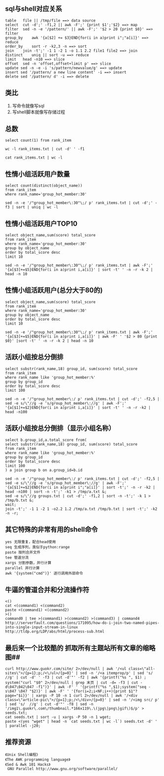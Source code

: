 ## sql与shell对应关系 ##
    table   file || /tmp/file ==> data source
    select  cut -d';' -f1,2 || awk -F';' {print $1';'$2} ==> map
    filter  sed -n -e '/pattern/' || awk -F';' '$2 > 20 {print $0}' ==> filter
    group_by    awk '{a[$2] += $3}END{for(i in a)print i";"a[i]}' ==> reduce
    order_by    sort -r -k2,3 -n ==> sort
    join    join -t';' -1 1 -2 1 -o 1.1 2.2 file1 file2 ==> join
    distinct    uniq || sort -u ==> reduce
    limit   head -n10 ==> slice
    offset  sed -n 'offset,offset+limit p' ==> slice
    update sed -n -e -i 's/pattern/newvalue/g' ==> update
    insert sed '/pattern/ a new line content' -i ==> insert
    delete sed '/pattern/ d' -i ==> delete

## 类比 ##

1. 写命令就像写sql
2. 写shell脚本就像写存储过程

## 总数  ##
    select count(1) from rank_item

    wc -l rank_items.txt | cut -d' ' -f1

    cat rank_items.txt | wc -l

## 性情小组活跃用户数量 ##
    select count(distinct(object_name))
    from rank_item
    where rank_name='group_hot_member:30'

    sed -n -e '/"group_hot_member\:30"\;/ p' rank_items.txt | cut -d';' -f3 | sort | uniq | wc -l

## 性情小组活跃用户TOP10  ##

    select object_name,sum(score) total_score
    from rank_item
    where rank_name='group_hot_member:30'
    group by object_name
    order by total_score desc
    limit 10

    sed -n -e '/"group_hot_member\:30"\;/ p' rank_items.txt | awk -F';' '{a[$3]+=$5}END{for(i in a)print i,a[i]}' | sort -t' ' -n -r -k 2 | head -n 10

## 性情小组活跃用户(总分大于80的)  ##

    select object_name,sum(score) total_score
    from rank_item
    where rank_name='group_hot_member:30'
    group by object_name
    order by total_score desc
    limit 10

    sed -n -e '/"group_hot_member\:30"\;/ p' rank_items.txt | awk -F';' '{a[$3]+=$5}END{for(i in a)print i,a[i]}' | awk -F' ' '$2 > 80 {print $0}' |sort -t' ' -n -r -k 2 | head -n 10

##  活跃小组按总分倒排 ##
    select substr(rank_name,18) group_id, sum(score) total_score
    from rank_item
    where rank_name like 'group_hot_member:%'
    group by group_id
    order by total_score desc
    limit 100

    sed -n -e '/"group_hot_member\:/ p' rank_items.txt | cut -d';' -f2,5 | sed -e s/\"//g -e 's/group_hot_member\://g' | awk -F';' '{a[$1]+=$2}END{for(i in a)print i,a[i]}' | sort -t' ' -n -r -k2 | head -n100

## 活跃小组按总分倒排（显示小组名称） ##
    select b.group_id,a.total_score from(
    select substr(rank_name,18) group_id, sum(score) total_score
    from rank_item
    where rank_name like 'group_hot_member:%'
    group by group_id
    order by total_score desc
    limit 100
    ) a join group b on a.group_id=b.id

    sed -n -e '/"group_hot_member\:/ p' rank_items.txt | cut -d';' -f2,5 | sed -e s/\"//g -e 's/group_hot_member\://g' | awk -F';' '{a[$1]+=$2}END{for(i in a)print i";"a[i]}' | sort -t';' -n -r -k2 | head -n100 | sort -n -t';' -k1 > /tmp/a.txt &;
    sed -e s/\"//g groups.txt | cut -d';' -f1,2 | sort -n -t';' -k 1 > /tmp/b.txt &;
    wait;
    join -t';' -1 1 -2 1 -o2.2 1.2 /tmp/a.txt /tmp/b.txt | sort -t';' -k2 -n -r;

## 其它特殊的非常有用的shell命令 ##
    yes 无限重复，配合head使用
    seq 生成序列，类似于python:range
    paste 按列合并文件
    tee 管道分流
    xargs 分割参数，并行计算
    parallel 并行计算
    awk '{system("cmd")}' 逐行调用外部命令

## 牛逼的管道合并和分流操作符 ##
    <()
    cat <(command1) <(command2)
    paste <(command1) <(command2)
    >()
    command0 | tee >(command1) >(command2) >(command3) | command4
    http://serverfault.com/questions/171095/how-do-i-join-two-named-pipes-into-single-input-stream-in-linux
    http://tldp.org/LDP/abs/html/process-sub.html

## 最后来一个比较酷的 抓取所有主题站所有文章的缩略图##
    curl http://www.guokr.com/site/ 2>/dev/null | awk '/<ul class=\"all-sites\">/{p=1};p;/<\/ul>/{p=0}' | sed -n '/<a itemprop/p' | sed 's/  //g' | cut -d' ' -f3 | cut -d'"' -f2 | awk '{printf("%s ", $1) ; system("curl "$0" 2>/dev/null | grep 末页 | cut -d= -f3 | cut -d\047\042\047 -f1")}' | awk -F' ' '{printf("%s ",$1);system("seq -s\047 \047 "$2)}' | awk -F' ' '{for(i=2;i<NF;i++){print $1"?page="$i}}' | xargs -P 10 -n 1 curl 2>/dev/null | awk '/<div class=\"article-pic\">/{p=1};p;/<\/div>/{p=0}' | sed -n '/<img src/ p' | sed 's/  //g' | cut -d'"' -f8 | sed -n '/img1\.guokr\.com\/thumbnail.*166x119\.\(jpg\|png\|gif\)$/p' > seeds.txt;
    cat seeds.txt | sort -u | xargs -P 50 -n 1 wget;
    paste <(yes "wget" | head -n `cat seeds.txt | wc -l`) seeds.txt -d' ' | parallel -j20;



## 推荐资源 ##
    《Unix Shell编程》
    《The AWK programming language》
    《Sed & Awk 101 Hacks》
     GNU Parallel http://www.gnu.org/software/parallel/
